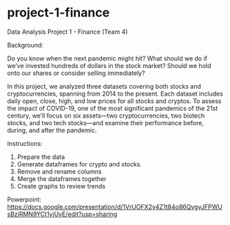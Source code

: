 # project-1-finance
Data Analysis Project 1 - Finance (Team 4)

Background:

Do you know when the next pandemic might hit? What should we do if we’ve invested hundreds of dollars in the stock market? Should we hold onto our shares or consider selling immediately?

In this project, we analyzed three datasets covering both stocks and cryptocurrencies, spanning from 2014 to the present. Each dataset includes daily open, close, high, and low prices for all stocks and cryptos. To assess the impact of COVID-19, one of the most significant pandemics of the 21st century, we’ll focus on six assets—two cryptocurrencies, two biotech stocks, and two tech stocks—and examine their performance before, during, and after the pandemic.

Instructions:
1. Prepare the data
2. Generate dataframes for crypto and stocks. 
3. Remove and rename columns
4. Merge the dataframes together
5. Create graphs to review trends

Powerpoint: https://docs.google.com/presentation/d/1VrUOFX2y4Z1t84o86QvgyJFPWUsBziRMN9YCt1yjUvE/edit?usp=sharing
